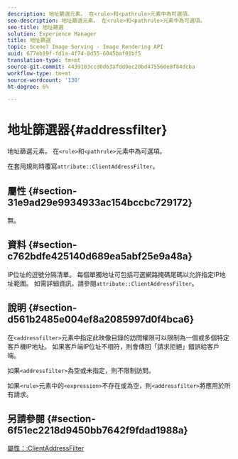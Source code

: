 ```yaml
---
description: 地址篩選元素。 在<rule>和<pathrule>元素中為可選項。
seo-description: 地址篩選元素。 在<rule>和<pathrule>元素中為可選項。
seo-title: 地址篩選
solution: Experience Manager
title: 地址篩選
topic: Scene7 Image Serving - Image Rendering API
uuid: 677eb19f-fd1a-4f74-8d55-6045baf01bf5
translation-type: tm+mt
source-git-commit: 4439103ccd0d63afdd9ec20bd475560e8f84dcba
workflow-type: tm+mt
source-wordcount: '130'
ht-degree: 6%

---
```



# 地址篩選器{#addressfilter}

地址篩選元素。 在`<rule>`和`<pathrule>`元素中為可選項。

在套用規則時覆寫`attribute::ClientAddressFilter`。

## 屬性 {#section-31e9ad29e9934933ac154bccbc729172}

無。

## 資料 {#section-c762bdfe425140d689ea5abf25e9a48a}

IP位址的逗號分隔清單。 每個單獨地址可包括可選網路掩碼尾碼以允許指定IP地址範圍。 如需詳細資訊，請參閱`attribute::ClientAddressFilter`。

## 說明 {#section-d561b2485e004ef8a2085997d0f4bca6}

在`<addressfilter>`元素中指定此映像目錄的訪問權限可以限制為一個或多個特定客戶機IP地址。 如果客戶端IP位址不相符，則會傳回「請求拒絕」錯誤給客戶端。

如果`<addressfilter>`為空或未指定，則不限制訪問。

如果`<rule>`元素中的`<expression>`不存在或為空，則`<addressfilter>`將應用於所有請求。

## 另請參閱 {#section-6f51ec2218d9450bb7642f9fdad1988a}

[屬性：:ClientAddressFilter](../../../../../is-api/image-catalog/image-serving-api-ref/c-image-catalog-reference/c-attributes-reference/r-clientaddressfilter.md#reference-7000c1f77b134462a1f06b733f29ba68)
